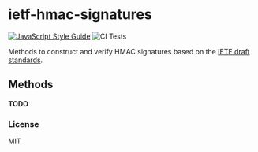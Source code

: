 # ietf-hmac-signatures

[![JavaScript Style Guide](https://img.shields.io/badge/code_style-standard-brightgreen.svg)](https://standardjs.com) ![CI Tests](https://github.com/autotelic/ietf-hmac-signatures/workflows/CI%20Tests/badge.svg)

Methods to construct and verify HMAC signatures based on the [IETF draft standards][1].

## Methods

<!-- TODO(jeff-sexton): Add documentation for methods -->

**TODO**

### License

MIT

[1]: https://datatracker.ietf.org/doc/draft-ietf-httpbis-message-signatures/